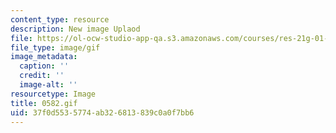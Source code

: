 ```yaml
---
content_type: resource
description: New image Uplaod
file: https://ol-ocw-studio-app-qa.s3.amazonaws.com/courses/res-21g-01-kana-spring-2010/37f0d5535774ab326813839c0a0f7bb6_0582.gif
file_type: image/gif
image_metadata:
  caption: ''
  credit: ''
  image-alt: ''
resourcetype: Image
title: 0582.gif
uid: 37f0d553-5774-ab32-6813-839c0a0f7bb6
---
```

